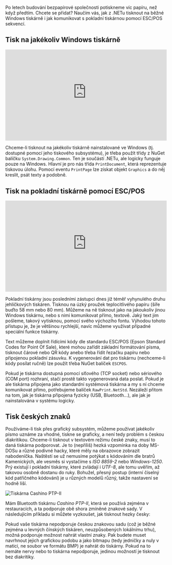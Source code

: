 <!-- dcterms:title = Jak tisknout z .NETu na normální i pokladní tiskárně -->
<!-- dcterms:abstract = Po letech budování bezpapírové společnosti potiskneme víc papíru, než když předtím. Chcete se přidat? Naučím vás, jak z .NETu tisknout na běžné Windows tiskárně i jak komunikovat s pokladní tiskárnou pomocí ESC/POS sekvencí. -->
<!-- x4w:category = IT -->
<!-- dcterms:creator = Michal Altair Valášek -->
<!-- dcterms:date = 2025-10-22 -->
<!-- x4w:coverUrl = /cover-pictures/20251022-tisk.jpg -->
<!-- x4w:pictureUrl = /perex-pictures/20251022-tisk.jpg -->
<!-- x4w:pictureWidth = 150 -->
<!-- x4w:pictureHeight = 150 -->

Po letech budování bezpapírové společnosti potiskneme víc papíru, než když předtím. Chcete se přidat? Naučím vás, jak z .NETu tisknout na běžné Windows tiskárně i jak komunikovat s pokladní tiskárnou pomocí ESC/POS sekvencí.

## Tisk na jakékoliv Windows tiskárně

<div style="position:relative;padding-top:56.25%;">
  <iframe src="https://www.youtube-nocookie.com/embed/fcvXAqruRBY" frameborder="0" allowfullscreen allow="accelerometer; autoplay; encrypted-media; gyroscope; picture-in-picture" style="position:absolute;top:0;left:0;width:100%;height:100%;"></iframe>
</div>

Chceme-li tisknout na jakékoliv tiskárně nainstalované ve Windows (tj. dostupné pomocí jeho tiskového subsystému), je třeba použít třídy z NuGet balíčku `System.Drawing.Common`. Ten je součástí .NETu, ale logicky funguje pouze na Windows. Hlavní je pro nás třída `PrintDocument`, která reprezentuje tiskovou úlohu. Pomocí eventu `PrintPage` lze získat objekt `Graphics` a do něj kreslit, psát texty a podobně.

<script src="https://gist.github.com/ridercz/d8ff46e8d6163186b22289d234f4662b.js"></script>

## Tisk na pokladní tiskárně pomocí ESC/POS

<div style="position:relative;padding-top:56.25%;">
  <iframe src="https://www.youtube-nocookie.com/embed/ewSwkoqVuJk" frameborder="0" allowfullscreen allow="accelerometer; autoplay; encrypted-media; gyroscope; picture-in-picture" style="position:absolute;top:0;left:0;width:100%;height:100%;"></iframe>
</div>

Pokladní tiskárny jsou posledními zástupci dnes již téměř vyhynulého druhu jehličkových tiskáren. Tisknou na úzký proužek teplocitlivého papíru (šíře buďto 58 mm nebo 80 mm). Můžeme na ně tisknout jako na jakoukoliv jinou Windows tiskárnu, nebo s nimi komunikovat přímo, textově. Jaký text jim pošleme, takový vytisknou, pomocí svého výchozího fontu. Výhodou tohoto přístupu je, že je většinou rychlejší, navíc můžeme využívat případné speciální funkce tiskárny.

Text můžeme doplnit řídícími kódy dle standardu ESC/POS (Epson Standard Codes for Point Of Sale), které mohou zařídit základní formátování písma, tisknout čárové nebo QR kódy anebo třeba řídit řezačku papíru nebo připojenou pokladní zásuvku. K vygenerování dat pro tiskárnu (nechceme-li kódy posílat ručně) lze použít třeba NuGet balíček `ESCPOS`.

Pokud je tiskárna dostupná pomocí síťového (TCP socket) nebo sériového (COM port) rozhraní, stačí prostě takto vygenerovaná data poslat. Pokud je ale tiskárna připojena jako standardní systémová tiskárna a my s ní chceme komunikovat přímo, potřebujeme balíček `RawPrint.NetStd`. Nezáleží přitom na tom, jak je tiskárna připojena fyzicky (USB, Bluetooth...), ale jak je nainstalována v systému logicky.

<script src="https://gist.github.com/ridercz/d9eb266c5530679eeaee0308710b40a5.js"></script>

## Tisk českých znaků

Používáme-li tisk přes grafický subsystém, můžeme používat jakékoliv písmo uznáme za vhodné, tiskne se graficky, a není tedy problém s českou diakritikou. Chceme-li tisknout v textovém režimu české znaky, musí to daná tiskárna podporovat. Je to (nepříliš) hezká vzpomínka na doby MS-DOSu a různé podivné hacky, které měly na obrazovce zobrazit nabodeníčka. Naštěstí se už nemusíme potýkat s kódováním dle bratrů Kamenických, ale vesměs si vystačíme s _ISO 8859-2_ nebo _Windows-1250_. Prý existují i pokladní tiskárny, které zvládají i _UTF-8_, ale tomu uvěřím, až takovou osobně dostanu do ruky. Bohužel, přesný postup (interní číselný kód patřičného kódování) je u různých modelů různý, takže nastavení se hodně liší.

![Tiskárna Cashino PTP-II](https://www.cdn.altairis.cz/Blog/2025/20251022-cashino.jpg)

Mám Bluetooth tiskárnu _Cashino PTP-II_, která se používá zejména v restauracích, a ta podporuje obě shora zmíněné znakové sady. V následujícím příkladu si můžete vyzkoušet, jak tisknout hezky česky:

<script src="https://gist.github.com/ridercz/9877be9c9f5f564a56a990ce2d6a9022.js"></script>

Pokud vaše tiskárna nepodporuje českou znakovou sadu (což je běžné zejména u levných čínských tiskáren, neuzpůsobených lokálnímu trhu), možná podporuje možnost nahrát vlastní znaky. Pak budete muset navrhnout jejich grafickou podobu a jako bitmapu (tedy jedničky a nuly v matici, ne soubor ve formátu BMP) je nahrát do tiskárny. Pokud na to nemáte nervy nebo to tiskárna nepodporuje, jedinou možností je tisknout bez diakritiky.